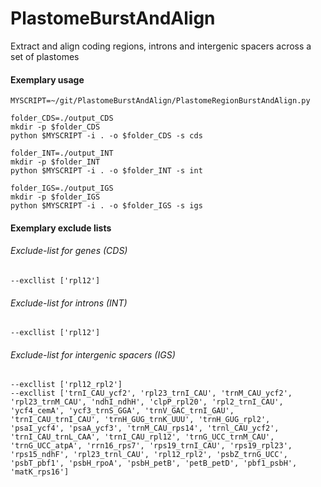 # PlastomeBurstAndAlign
Extract and align coding regions, introns and intergenic spacers across a set of plastomes

#### Exemplary usage
```
MYSCRIPT=~/git/PlastomeBurstAndAlign/PlastomeRegionBurstAndAlign.py

folder_CDS=./output_CDS
mkdir -p $folder_CDS
python $MYSCRIPT -i . -o $folder_CDS -s cds

folder_INT=./output_INT
mkdir -p $folder_INT
python $MYSCRIPT -i . -o $folder_INT -s int

folder_IGS=./output_IGS
mkdir -p $folder_IGS
python $MYSCRIPT -i . -o $folder_IGS -s igs
```

#### Exemplary exclude lists

###### Exclude-list for genes (CDS)
```
--excllist ['rpl12']
```

###### Exclude-list for introns (INT)
```
--excllist ['rpl12']
```

###### Exclude-list for intergenic spacers (IGS)
```
--excllist ['rpl12_rpl2']
--excllist ['trnI_CAU_ycf2', 'rpl23_trnI_CAU', 'trnM_CAU_ycf2', 'rpl23_trnM_CAU', 'ndhI_ndhH', 'clpP_rpl20', 'rpl2_trnI_CAU', 'ycf4_cemA', 'ycf3_trnS_GGA', 'trnV_GAC_trnI_GAU', 'trnI_CAU_trnI_CAU', 'trnH_GUG_trnK_UUU', 'trnH_GUG_rpl2', 'psaI_ycf4', 'psaA_ycf3', 'trnM_CAU_rps14', 'trnl_CAU_ycf2', 'trnI_CAU_trnL_CAA', 'trnI_CAU_rpl12', 'trnG_UCC_trnM_CAU', 'trnG_UCC_atpA', 'rrn16_rps7', 'rps19_trnI_CAU', 'rps19_rpl23', 'rps15_ndhF', 'rpl23_trnl_CAU', 'rpl12_rpl2', 'psbZ_trnG_UCC', 'psbT_pbf1', 'psbH_rpoA', 'psbH_petB', 'petB_petD', 'pbf1_psbH', 'matK_rps16']
```
